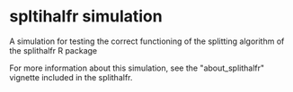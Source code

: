 # spltihalfr simulation
A simulation for testing the correct functioning of the splitting algorithm of the splithalfr R package

For more information about this simulation, see the "about_splithalfr" vignette included in the splithalfr.